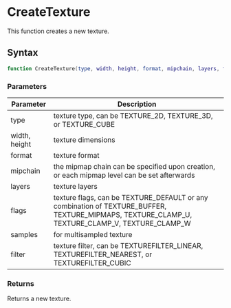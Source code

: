 # CreateTexture

This function creates a new texture.

## Syntax

```lua
function CreateTexture(type, width, height, format, mipchain, layers, flags, filter, samples)
```

### Parameters

| Parameter | Description |
|---|---|
| type | texture type, can be TEXTURE_2D, TEXTURE_3D, or TEXTURE_CUBE |
| width, height | texture dimensions |
| format | texture format |
| mipchain | the mipmap chain can be specified upon creation, or each mipmap level can be set afterwards |
| layers | texture layers |
| flags | texture flags, can be TEXTURE_DEFAULT or any combination of TEXTURE_BUFFER, TEXTURE_MIPMAPS, TEXTURE_CLAMP_U, TEXTURE_CLAMP_V, TEXTURE_CLAMP_W |
| samples | for multisampled texture |
| filter | texture filter, can be TEXTUREFILTER_LINEAR, TEXTUREFILTER_NEAREST, or TEXTUREFILTER_CUBIC |

### Returns

Returns a new texture.
